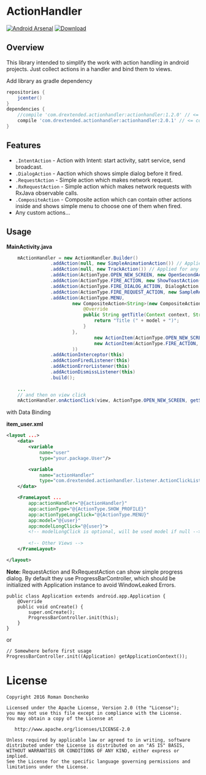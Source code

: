 # ActionHandler

[![Android Arsenal](https://img.shields.io/badge/Android%20Arsenal-ActionHandler-green.svg?style=true)](https://android-arsenal.com/details/1/3841)
[![Download](https://api.bintray.com/packages/drstranges/android-extended/action-handler/images/download.svg)](https://bintray.com/drstranges/android-extended/action-handler/_latestVersion)

## Overview

This library intended to simplify the work with action handling in android projects.
Just collect actions in a handler and bind them to views.

Add library as gradle dependency

```gradle
repositories { 
    jcenter()
}
dependencies {
    //compile 'com.drextended.actionhandler:actionhandler:1.2.0' // <= compiled with android.databinding.enableV2=false
    compile 'com.drextended.actionhandler:actionhandler:2.0.1' // <= compiled with android.databinding.enableV2=true
}
```

## Features
- `.IntentAction` - Action with Intent: start activity, satrt service, send broadcast.
- `.DialogAction` - Aaction which shows simple dialog before it fired.
- `.RequestAction` - Simple action which makes network request.
- `.RxRequestAction` - Simple action which makes network requests with RxJava observable calls.
- `.CompositeAction` - Composite action which can contain other actions inside and shows simple menu to choose one of them when fired.
- Any custom actions...

## Usage

**MainActivity.java**
```java
    mActionHandler = new ActionHandler.Builder()
                .addAction(null, new SimpleAnimationAction()) // Applied for any actionType
                .addAction(null, new TrackAction()) // Applied for any actionType
                .addAction(ActionType.OPEN_NEW_SCREEN, new OpenSecondActivity())
                .addAction(ActionType.FIRE_ACTION, new ShowToastAction())
                .addAction(ActionType.FIRE_DIALOG_ACTION, DialogAction.wrap(getString(R.string.action_dialog_message), new ShowToastAction()))
                .addAction(ActionType.FIRE_REQUEST_ACTION, new SampleRequestAction())
                .addAction(ActionType.MENU,
                        new CompositeAction<String>(new CompositeAction.TitleProvider<String>() {
                            @Override
                            public String getTitle(Context context, String model) {
                                return "Title (" + model + ")";
                            }
                        },
                                new ActionItem(ActionType.OPEN_NEW_SCREEN, new OpenSecondActivity(), R.string.menu_item_1),
                                new ActionItem(ActionType.FIRE_ACTION, new ShowToastAction(), R.drawable.icon, R.color.tint, R.string.menu_item_2),
                        ))
                .addActionInterceptor(this)
                .addActionFiredListener(this)
                .addActionErrorListener(this)
                .addActionDismissListener(this)
                .build();
                
    ...
    // and then on view click
    mActionHandler.onActionClick(view, ActionType.OPEN_NEW_SCREEN, getSampleModel());
```
with Data Binding

**item_user.xml**
``` xml
<layout ...>
    <data>
        <variable
            name="user"
            type="your.package.User"/>

        <variable
            name="actionHandler"
            type="com.drextended.actionhandler.listener.ActionClickListener"/>
    </data>

    <FrameLayout ...
        app:actionHandler="@{actionHandler}"
        app:actionType="@{ActionType.SHOW_PROFILE}"
        app:actionTypeLongClick="@{ActionType.MENU}"
        app:model="@{user}"
        app:modelLongClick="@{user}">
        <!-- modelLongClick is optional, will be used model if null -->
        
        <!-- Other Views -->
    </FrameLayout>

</layout>
```
**Note:** RequestAction and RxRequestAction can show simple progress dialog. By default they use ProgressBarController, which should be initialized with Application instance to avoid WindowLeaked Errors.

```
public class Application extends android.app.Application {
    @Override
    public void onCreate() {
        super.onCreate();
        ProgressBarController.init(this);
    }
}
```
or
```
// Somewhere before first usage
ProgressBarController.init((Application) getApplicationContext());
```

License
=======

    Copyright 2016 Roman Donchenko

    Licensed under the Apache License, Version 2.0 (the "License");
    you may not use this file except in compliance with the License.
    You may obtain a copy of the License at

       http://www.apache.org/licenses/LICENSE-2.0

    Unless required by applicable law or agreed to in writing, software
    distributed under the License is distributed on an "AS IS" BASIS,
    WITHOUT WARRANTIES OR CONDITIONS OF ANY KIND, either express or implied.
    See the License for the specific language governing permissions and
    limitations under the License.

